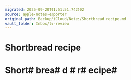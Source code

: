 ```yaml
---
migrated: 2025-09-20T01:51:51.742502
source: apple-notes-exporter
original_path: Backup/iCloud/Notes/Shortbread recipe.md
vault_folder: Inbox/to-review
---
```

# Shortbread recipe

# Short# brea# d # r# ecipe# 

